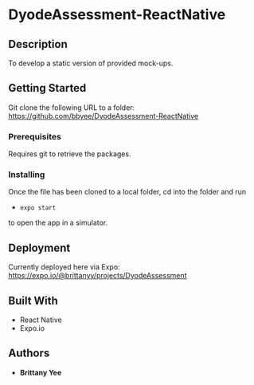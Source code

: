 # DyodeAssessment-ReactNative


## Description

To develop a static version of provided mock-ups.


## Getting Started

Git clone the following URL to a folder: https://github.com/bbyee/DyodeAssessment-ReactNative

### Prerequisites

Requires git to retrieve the packages.

### Installing

Once the file has been cloned to a local folder, cd into the folder and run

- `expo start`

to open the app in a simulator.


## Deployment

Currently deployed here via Expo: https://expo.io/@brittanyy/projects/DyodeAssessment


## Built With

- React Native
- Expo.io


## Authors

- **Brittany Yee**

